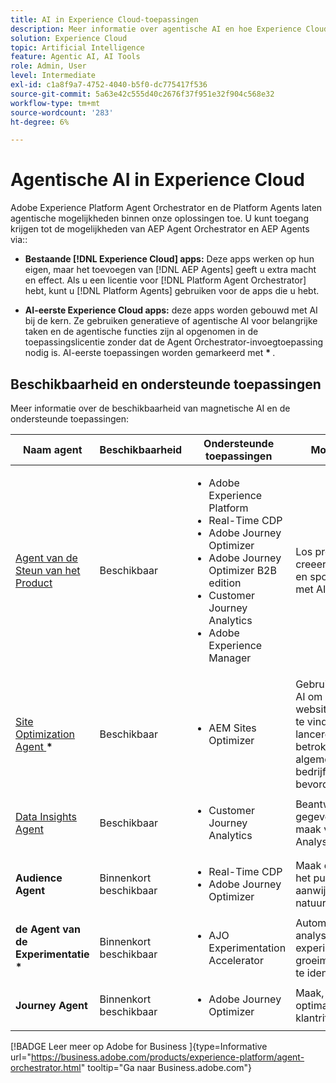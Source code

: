 ```yaml
---
title: AI in Experience Cloud-toepassingen
description: Meer informatie over agentische AI en hoe Experience Cloud-toepassingen gebruikmaken van Adobe agentic-framework.
solution: Experience Cloud
topic: Artificial Intelligence
feature: Agentic AI, AI Tools
role: Admin, User
level: Intermediate
exl-id: c1a8f9a7-4752-4040-b5f0-dc775417f536
source-git-commit: 5a63e42c555d40c2676f37f951e32f904c568e32
workflow-type: tm+mt
source-wordcount: '283'
ht-degree: 6%

---
```


# Agentische AI in Experience Cloud

Adobe Experience Platform Agent Orchestrator en de Platform Agents laten agentische mogelijkheden binnen onze oplossingen toe. U kunt toegang krijgen tot de mogelijkheden van AEP Agent Orchestrator en AEP Agents via::

* **Bestaande [!DNL Experience Cloud] apps:** Deze apps werken op hun eigen, maar het toevoegen van [!DNL AEP Agents] geeft u extra macht en effect. Als u een licentie voor [!DNL Platform Agent Orchestrator] hebt, kunt u [!DNL Platform Agents] gebruiken voor de apps die u hebt.

* **AI-eerste Experience Cloud apps:** deze apps worden gebouwd met AI bij de kern. Ze gebruiken generatieve of agentische AI voor belangrijke taken en de agentische functies zijn al opgenomen in de toepassingslicentie zonder dat de Agent Orchestrator-invoegtoepassing nodig is. AI-eerste toepassingen worden gemarkeerd met <b>* </b> .

## Beschikbaarheid en ondersteunde toepassingen

Meer informatie over de beschikbaarheid van magnetische AI en de ondersteunde toepassingen:

| Naam agent | Beschikbaarheid | Ondersteunde toepassingen | Mogelijkheden |
|---|----------|------------|----------|
| [ Agent van de Steun van het Product ](https://experienceleague.adobe.com/en/docs/experience-platform/ai-assistant/new-features/customer-support) | Beschikbaar | <ul><li>Adobe Experience Platform</li><li>Real-Time CDP</li><li>Adobe Journey Optimizer</li><li>Adobe Journey Optimizer B2B edition</li><li>Customer Journey Analytics</li><li>Adobe Experience Manager</li></ul> | Los problemen op, creeer steunkaartjes, en spoorvooruitgang met AI Medewerker. |
| [ Site Optimization Agent ](https://experienceleague.adobe.com/nl/docs/experience-manager-sites-optimizer/content/home) <b>* </b> | Beschikbaar | <ul><li>AEM Sites Optimizer</li></ul> | Gebruikt generatieve AI om websiteverbeteringen te vinden en te lanceren die verkeer, betrokkenheid, en algemene bedrijfsresultaten bevorderen. |
| [ Data Insights Agent ](https://experienceleague.adobe.com/en/docs/analytics-platform/using/cja-overview/cja-b2c-overview/data-analysis-ai) | Beschikbaar | <ul><li>Customer Journey Analytics</li></ul> | Beantwoord gegevensvragen en maak visualisaties in Analysis Workspace. |
| **Audience Agent** | Binnenkort beschikbaar | <ul><li>Real-Time CDP</li><li>Adobe Journey Optimizer</li></ul> | Maak en optimaliseer het publiek met de aanwijzingen voor natuurlijke talen. |
| **de Agent van de Experimentatie** <b>* </b> | Binnenkort beschikbaar | <ul><li>AJO Experimentation Accelerator</li></ul> | Automatische analyse om experimenten en groeimogelijkheden te identificeren. |
| **Journey Agent** | Binnenkort beschikbaar | <ul><li>Adobe Journey Optimizer</li></ul> | Maak, analyseer en optimaliseer klantritten op schaal. |

[!BADGE  Leer meer op Adobe for Business ]{type=Informative url="https://business.adobe.com/products/experience-platform/agent-orchestrator.html" tooltip="Ga naar Business.adobe.com"}








